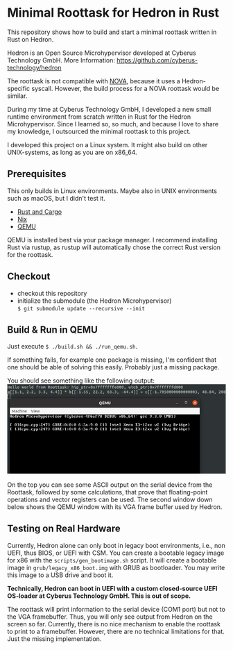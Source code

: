 # Minimal Roottask for Hedron in Rust
This repository shows how to build and start a minimal roottask written in Rust on Hedron.

Hedron is an Open Source Microhypervisor developed at Cyberus Technology GmbH.
More Information: <https://github.com/cyberus-technology/hedron>

The roottask is not compatible with [NOVA](https://github.com/udosteinberg/NOVA), because it uses a
Hedron-specific syscall. However, the build process for a NOVA roottask would be similar.

During my time at Cyberus Technology GmbH, I developed a new small runtime environment from
scratch written in Rust for the Hedron Microhypervisor. Since I learned so, so much, and because
I love to share my knowledge, I outsourced the minimal roottask to this project.

I developed this project on a Linux system. It might also build on other UNIX-systems, as long as you are on x86_64.

## Prerequisites
This only builds in Linux environments. Maybe also in UNIX environments
such as macOS, but I didn't test it.

- [Rust and Cargo](https://www.rust-lang.org/tools/install)
- [Nix](https://nixos.org/download.html#nix-install-linux)
- [QEMU](https://www.qemu.org/)

QEMU is installed best via your package manager. I recommend installing Rust via rustup,
as rustup will automatically chose the correct Rust version for the roottask.

## Checkout
- checkout this repository
- initialize the submodule (the Hedron Microhypervisor) \
  `$ git submodule update --recursive --init`

## Build & Run in QEMU
Just execute `$ ./build.sh && ./run_qemu.sh`.

If something fails, for example one package is missing, I'm confident that one should be able of
solving this easily. Probably just a missing package.

You should see something like the following output: \
![alt text](screenshot.png "Top: Roottask Output to Serial; Bottom: VGA Output Microhypervisor")

On the top you can see some ASCII output on the serial device from the Roottask, followed by some
calculations, that prove that floating-point operations and vector registers can be used. The second
window down below shows the QEMU window with its VGA frame buffer used by Hedron.

## Testing on Real Hardware
Currently, Hedron alone can only boot in legacy boot environments, i.e., non UEFI, thus BIOS, or
UEFI with CSM. You can create a bootable legacy image for x86 with the `scripts/gen_bootimage.sh`
script. It will create a bootable image in `grub/legacy_x86_boot.img` with GRUB as bootloader. You
may write this image to a USB drive and boot it.

**Technically, Hedron can boot in UEFI with a custom closed-source UEFI OS-loader at Cyberus
Technology GmbH. This is out of scope.**

The roottask will print information to the serial device (COM1 port) but not to the VGA framebuffer.
Thus, you will only see output from Hedron on the screen so far. Currently, there is no nice
mechanism to enable the roottask to print to a framebuffer. However, there are no technical
limitations for that. Just the missing implementation.
